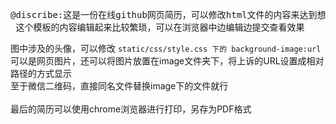 <pre>
@discribe:这是一份在线github网页简历，可以修改html文件的内容来达到想要的效果。
 这个模板的内容编辑起来比较繁琐，可以在浏览器中边编辑边提交查看效果
</pre>
图中涉及的头像，可以修改 `static/css/style.css 下的 background-image:url` 可以是网页图片，还可以将图片放置在image文件夹下，将上诉的URL设置成相对路径的方式显示<br/>
至于微信二维码，直接同名文件替换image下的文件就行<br/>
<br/>最后的简历可以使用chrome浏览器进行打印，另存为PDF格式
